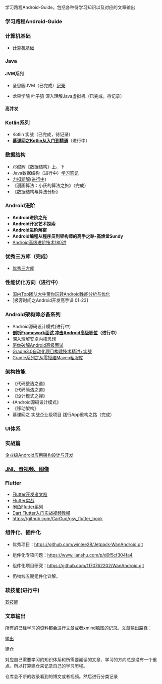 学习路程Android-Guide。包括各种待学习知识以及对应的文章输出
### 学习路程Android-Guide

### 计算机基础

* [计算机基础](计算机基础.md)


### Java

#### JVM系列

* 圣思园JVM（已完成）[记录]()

* 龙果学院 叶子猿 深入理解Java虚拟机（已完成，待记录）

#### 高并发

### Kotlin系列

* Kotlin 实战（已完成，待记录）
* **[慕课网之Kotlin从入门到精通](https://coding.imooc.com/class/chapter/398.html#Anchor)**（进行中）

### 数据结构

* 邓俊辉《数据结构》上、下
* Java数据结构（进行中）[学习笔记](https://github.com/kailaisi/data-structure/tree/master/src/datalearning)
* [力扣题解(进行中)](https://github.com/kailaisi/data-structure)
* 《漫画算法：小灰的算法之旅》（完成）
* 《数据结构与算法分析》

### Android进阶

* **Android进阶之光**
* **Android开发艺术探索**
* **Android进阶解密**
* **Android编程从程序员到架构师的高手之路-高焕堂Sundy**
* [Android高级进阶技术180讲](https://www.cniao5.com/course/10285)

### 优秀三方库（完成）

* [优秀三方库](优秀三方库.md)

### 性能优化方向（进行中）

* [国内Top团队大牛带你玩转Android性能分析与优化](https://coding.imooc.com/class/chapter/308.html#Anchor)
* [极客时间之Android开发高手课 01-23]

### Android架构师必备系列

* Android源码设计模式(进行中)
* **[剖析Framework面试 冲击Android高级职位](https://coding.imooc.com/class/340.html)（进行中）**
* 深入理解安卓内核思想
* [带你破解Android高级面试](https://coding.imooc.com/class/chapter/317.html#Anchor)
* [Gradle3.0自动化项目构建技术精讲+实战](https://coding.imooc.com/class/chapter/206.html#Anchor)
* [Gradle系列之从零搭建Maven私服库](https://juejin.cn/post/6844903939658219527)

### 架构技能

* 《代码整洁之道》
* 《代码简洁之道》
* 《设计模式之禅》
* 《Android源码设计模式》
* 《移动架构》
* 慕课网之 实战企业级项目 践行App重构之路（完成）

### UI体系

### 实战篇

[企业级Android应用架构设计与开发](https://coding.imooc.com/class/chapter/364.html#Anchor)

### [JNI、音视频、图像](NDK音视频图像.md)

### Flutter

* [Flutter开发者文档](https://flutter.cn/docs/get-started/install/windows)
* [Flutter实战](https://book.flutterchina.club/chapter2/first_flutter_app.html)
* [闲鱼Flutter系列](https://www.yuque.com/xytech/flutter)
* [Dart Flutter入门实战视频教程](https://www.bilibili.com/video/BV1S4411E7LY?p=31&t=1842)
* https://github.com/CarGuo/gsy_flutter_book

### 组件化、插件化

* 优秀项目：https://github.com/winlee28/Jetpack-WanAndroid.git

* 组件化专项问题：https://www.jianshu.com/p/d0f5cf304fa4

* 组件化项目研究：https://github.com/1170762202/WanAndroid.git

* 仍物线五期组件化详解。

### 软技能(进行中)

[软技能](软技能.md)

### 文章输出 

所有的已经学习的资料都会进行文章或者xmind脑图的记录。文章输出路径：

[输出](输出文章)

建仓

对应自己需要学习的知识体系和所需要阅读的文章、学习的方向总是没有一个重点。所以打算建仓来记录自己的学习历程。

仓库会不断的收录看到的博文或者视频。然后进行分类记录
